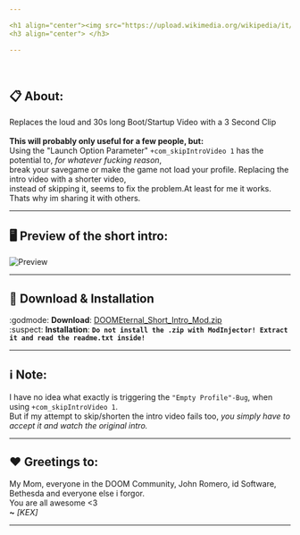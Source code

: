 ```yaml
---

<h1 align="center"><img src="https://upload.wikimedia.org/wikipedia/it/9/97/Doom_Eternal_Logo.png"><br />DOOM Eternal - Short Intro Mod</h1>
<h3 align="center"> </h3>

---
```


$~~~~~~~~~~~$

## :clipboard: About:<br />
Replaces the loud and 30s long Boot/Startup Video with a 3 Second Clip<br />
<br />
**This will probably only useful for a few people, but:**<br />
Using the "Launch Option Parameter" `+com_skipIntroVideo 1` has the potential to, *for whatever fucking reason*, <br />
break your savegame or make the game not load your profile. Replacing the intro video with a shorter video, <br />
instead of skipping it, seems to fix the problem.At least for me it works. Thats why im sharing it with others.</br>

---

## :desktop_computer: Preview of the short intro:
![Preview](./assets/preview/preview.gif)

---

## :floppy_disk: Download & Installation
:godmode: **Download**: [DOOMEternal_Short_Intro_Mod.zip](https://github.com/Official-KEX/doom-eternal-short-intro-mod/raw/main/DOOMEternal_Short_Intro_Mod.zip) <br />
:suspect: **Installation**: **`Do not install the .zip with ModInjector! Extract it and read the readme.txt inside!`**

---

## :information_source: **Note:**
I have no idea what exactly is triggering the `"Empty Profile"-Bug`, when using `+com_skipIntroVideo 1`. <br />
But if my attempt to skip/shorten the intro video fails too, *you simply have to accept it and watch the original intro.* </br>

---

## :hearts: **Greetings to:**
My Mom, everyone in the DOOM Community, John Romero, id Software, Bethesda and everyone else i forgor.<br />
You are all awesome <3<br />
**~** *[KEX]*

---

$~~~~~~~~~~~$
